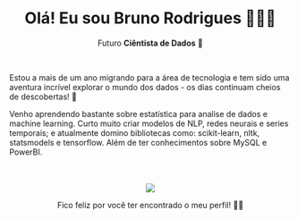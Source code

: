 <div align="center">
  <h1> Olá! Eu sou Bruno Rodrigues 🙋🏻‍♂️ </h1>
  
Futuro **Ciêntista de Dados** 🎲
  
  <div align="left">
    <br>
    <p>Estou a mais de um ano migrando para a área de tecnologia e tem sido uma aventura incrível explorar o mundo dos dados - os dias continuam cheios de descobertas! 🤯</p>
    Venho aprendendo bastante sobre estatística para analise de dados e machine learning. Curto muito criar modelos de NLP, redes neurais e series temporais; e atualmente domino bibliotecas como: scikit-learn, nltk, statsmodels e tensorflow. Além de ter conhecimentos sobre MySQL e PowerBI.
    
  </div>
  
</div>

<div align="center">
  <br><br>

  
  <a href = "mailto:brunorb.dev@gmail.com"><img align="center" src="https://img.shields.io/badge/-Gmail-%23333?style=for-the-badge&logo=gmail&logoColor=white" target="_blank"></a>
  
  Fico feliz por você ter encontrado o meu perfil! 👋😁
 
</div>
